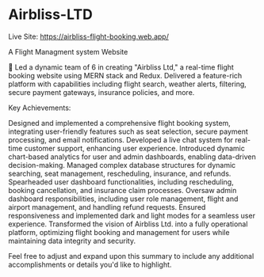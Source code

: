 # Airbliss-LTD
Live Site: https://airbliss-flight-booking.web.app/


A Flight Managment system Website

🚀 Led a dynamic team of 6 in creating "Airbliss Ltd," a real-time flight booking website using MERN stack and Redux. Delivered a feature-rich platform with capabilities including flight search, weather alerts, filtering, secure payment gateways, insurance policies, and more.

Key Achievements:

Designed and implemented a comprehensive flight booking system, integrating user-friendly features such as seat selection, secure payment processing, and email notifications.
Developed a live chat system for real-time customer support, enhancing user experience.
Introduced dynamic chart-based analytics for user and admin dashboards, enabling data-driven decision-making.
Managed complex database structures for dynamic searching, seat management, rescheduling, insurance, and refunds.
Spearheaded user dashboard functionalities, including rescheduling, booking cancellation, and insurance claim processes.
Oversaw admin dashboard responsibilities, including user role management, flight and airport management, and handling refund requests.
Ensured responsiveness and implemented dark and light modes for a seamless user experience.
Transformed the vision of Airbliss Ltd. into a fully operational platform, optimizing flight booking and management for users while maintaining data integrity and security.

Feel free to adjust and expand upon this summary to include any additional accomplishments or details you'd like to highlight.
